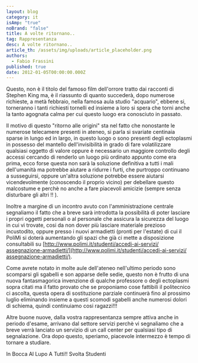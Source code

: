 ```yaml
---
layout: blog
category: it
isAmp: "true"
noBrand: "false"
title: A volte ritornano..
tag: Rappresentanza
desc: A volte ritornano..
article_th: /assets/img/uploads/article_placeholder.png
authors:
  - Fabio Frassini
published: true
date: 2012-01-05T00:00:00.000Z
---
```


Questo, non è il titolo del famoso film dell'orrore tratto dai racconti di Stephen King ma, è il riassunto di quanto succederà, dopo numerose richieste, a metà febbraio, nella famosa aula studio "acquario", ebbene si, torneranno i tanti richiesti tornelli ed insieme a loro si spera che torni anche la tanto agognata calma per cui questo luogo era conosciuto in passato.

Il motivo di questo "ritorno alle origini" sta nel fatto che nonostante le numerose telecamere presenti in ateneo, si parla si svariate centinaia sparse in lungo ed in largo, in questo luogo o sono presenti degli ectoplasmi in possesso del mantello dell'invisibilità in grado di fare volatilizzare qualsiasi oggetto di valore oppure è necessario un maggiore controllo degli accessi cercando di renderlo un luogo più ordinato appunto come era prima, ecco forse questa non sarà la soluzione definitiva a tutti i mali dell'umanità ma potrebbe aiutare a ridurre i furti, che purtroppo continuano a susseguirsi, oppure un'altra soluzione potrebbe essere aiutarsi vicendevolmente (conoscendo il proprio vicino) per debellare questo malcostume e perchè no anche a fare piacevoli amicizie (sempre senza disturbare gli altri !! ).

Inoltre a margine di un incontro avuto con l'amministrazione centrale segnaliamo il fatto che a breve sarà introdotta la possibilità di poter lasciare i propri oggetti personali o al personale che assicura la sicurezza del luogo in cui vi trovate, cosi da non dover più lasciare materiale prezioso incustodito, oppure presso i nuovi armadietti (pronti per l'estate) di cui il PoliMi si doterà aumentando gli spazi che già ci mette a disposizione consultabili su [http://www.polimi.it/studenti/​accedi-ai-servizi/​assegnazione-armadietti/](http://www.polimi.it/studenti/​accedi-ai-servizi/​assegnazione-armadietti/).

Come avrete notato in molte aule dell'ateneo nell'ultimo periodo sono scomparsi gli sgabelli e son apparse delle sedie, questo non è frutto di una nuova fantasmagorica invenzione di qualche professore o degli ectoplasmi sopra citati ma il fatto provato che se proponiamo cose fattibili il politecnico ci ascolta, questa opera di sostituzione parziale continuerà fino al prossimo luglio eliminando insieme a questi scomodi sgabelli anche numerosi dolori di schiema, quindi continuiamo cosi ragazzi!!!

Altre buone nuove, dalla vostra rappresentanza sempre attiva anche in periodo d'esame, arrivano dal settore servizi perchè vi segnaliamo che a breve verrà lanciato un servizio di un call center per qualsiasi tipo di segnalazione. Ora dopo questo, speriamo, piacevole intermezzo è tempo di tornare a studiare.

In Bocca Al Lupo A Tutti!! Svolta Studenti
